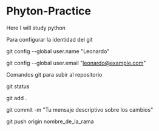 # Phyton-Practice
Here I will study python


Para configurar la identidad del git

git config --global user.name "Leonardo"

git config --global user.email "leonardo@example.com"

Comandos git para subir al repositorio

git status

git add .

git commit -m "Tu mensaje descriptivo sobre los cambios"

git push origin nombre_de_la_rama

